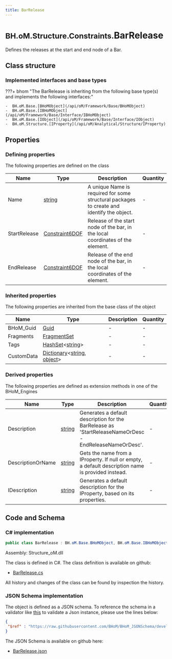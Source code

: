 ```yaml
---
title: BarRelease
---
```


# <small>BH.oM.Structure.Constraints.</small>**BarRelease**

Defines the releases at the start and end node of a Bar.

## Class structure

### Implemented interfaces and base types

???+ bhom "The BarRelease is inheriting from the following base type(s) and implements the following interfaces:"

    -  BH.oM.Base.[BHoMObject](/api/oM/Framework/Base/BHoMObject)
    -  BH.oM.Base.[IBHoMObject](/api/oM/Framework/Base/Interface/IBHoMObject)
    -  BH.oM.Base.[IObject](/api/oM/Framework/Base/Interface/IObject)
    -  BH.oM.Structure.[IProperty](/api/oM/Analytical/Structure/IProperty)


## Properties



### Defining properties

The following properties are defined on the class

| Name             | Type             | Description      | Quantity         |
|------------------|------------------|------------------|------------------|
| Name | [string](https://learn.microsoft.com/en-us/dotnet/api/System.String?view=netstandard-2.0) | A unique Name is required for some structural packages to create and identify the object. | - |
| StartRelease | [Constraint6DOF](/api/oM/Analytical/Structure/Constraints/Constraint6DOF) | Release of the start node of the bar, in the local coordinates of the element. | - |
| EndRelease | [Constraint6DOF](/api/oM/Analytical/Structure/Constraints/Constraint6DOF) | Release of the end node of the bar, in the local coordinates of the element. | - |


### Inherited properties
The following properties are inherited from the base class of the object

| Name             | Type             | Description      | Quantity         |
|------------------|------------------|------------------|------------------|
| BHoM_Guid | [Guid](https://learn.microsoft.com/en-us/dotnet/api/System.Guid?view=netstandard-2.0) | - | - |
| Fragments | [FragmentSet](/api/oM/Framework/Base/FragmentSet) | - | - |
| Tags | [HashSet](https://learn.microsoft.com/en-us/dotnet/api/System.Collections.Generic.HashSet-1?view=netstandard-2.0)&lt;[string](https://learn.microsoft.com/en-us/dotnet/api/System.String?view=netstandard-2.0)&gt; | - | - |
| CustomData | [Dictionary](https://learn.microsoft.com/en-us/dotnet/api/System.Collections.Generic.Dictionary-2?view=netstandard-2.0)&lt;[string](https://learn.microsoft.com/en-us/dotnet/api/System.String?view=netstandard-2.0), [object](https://learn.microsoft.com/en-us/dotnet/api/System.Object?view=netstandard-2.0)&gt; | - | - |


### Derived properties

The following properties are defined as extension methods in one of the BHoM_Engines

| Name             | Type             | Description      | Quantity         | Engine           |
|------------------|------------------|------------------|------------------|------------------|
| Description | [string](https://learn.microsoft.com/en-us/dotnet/api/System.String?view=netstandard-2.0) | Generates a default description for the BarRelease as 'StartReleaseNameOrDesc - EndReleaseNameOrDesc'. | - | Structure_Engine |
| DescriptionOrName | [string](https://learn.microsoft.com/en-us/dotnet/api/System.String?view=netstandard-2.0) | Gets the name from a IProperty. If null or empty, a default description name is provided instead. | - | Structure_Engine |
| IDescription | [string](https://learn.microsoft.com/en-us/dotnet/api/System.String?view=netstandard-2.0) | Generates a default description for the IProperty, based on its properties. | - | Structure_Engine |


## Code and Schema

### C# implementation

``` C# title="C#"
public class BarRelease : BH.oM.Base.BHoMObject, BH.oM.Base.IBHoMObject, BH.oM.Base.IObject, BH.oM.Structure.IProperty
```

Assembly: Structure_oM.dll

The class is defined in C#. The class definition is available on github:

- [BarRelease.cs](https://github.com/BHoM/BHoM/blob/develop/Structure_oM/Constraints\BarRelease.cs)

All history and changes of the class can be found by inspection the history.
### JSON Schema implementation

The object is defined as a JSON schema. To reference the schema in a validator like [this](https://www.jsonschemavalidator.net/) to validate a Json instance, please use the lines below:

``` json title="JSON Schema"
{
 "$ref" : "https://raw.githubusercontent.com/BHoM/BHoM_JSONSchema/develop/Structure_oM/Constraints/BarRelease.json"
}
```

The JSON Schema is available on github here:

- [BarRelease.json](https://github.com/BHoM/BHoM_JSONSchema/blob/develop/Structure_oM/Constraints/BarRelease.json)
